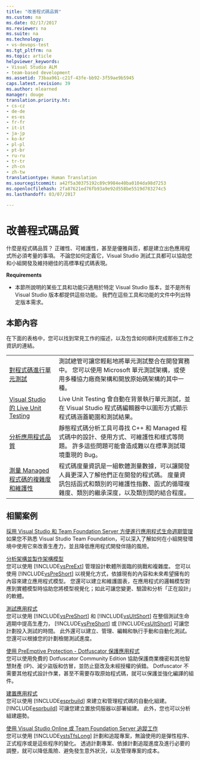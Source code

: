 ```yaml
---
title: "改善程式碼品質"
ms.custom: na
ms.date: 02/17/2017
ms.reviewer: na
ms.suite: na
ms.technology:
- vs-devops-test
ms.tgt_pltfrm: na
ms.topic: article
helpviewer_keywords:
- Visual Studio ALM
- team-based development
ms.assetid: 73baa961-c21f-43fe-bb92-3f59ae9b5945
caps.latest.revision: 39
ms.author: mlearned
manager: douge
translation.priority.ht:
- cs-cz
- de-de
- es-es
- fr-fr
- it-it
- ja-jp
- ko-kr
- pl-pl
- pt-br
- ru-ru
- tr-tr
- zh-cn
- zh-tw
translationtype: Human Translation
ms.sourcegitcommit: a42f5a30375192c89c9984e40ba0104da98d7253
ms.openlocfilehash: 2fa87621ed76fb93a9e92d558be5519d783274c5
ms.lasthandoff: 03/07/2017

---
```

# <a name="improve-code-quality"></a>改善程式碼品質
什麼是程式碼品質？ 正確性、可維護性，甚至是優雅與否，都是建立出色應用程式所必須考量的事項。 不論您如何定義它，Visual Studio 測試工具都可以協助您和小組開發及維持絕佳的高標準程式碼表現。  
  
 **Requirements**  
  
-   本節所說明的某些工具和功能只適用於特定 Visual Studio 版本，並不是所有 Visual Studio 版本都提供這些功能。 我們在這些工具和功能的文件中列出特定版本需求。  
  
## <a name="in-this-section"></a>本節內容  
 在下面的表格中，您可以找到常見工作的描述，以及包含如何順利完成那些工作之資訊的連結。  
  
|||  
|-|-|  
|[對程式碼進行單元測試](../test/unit-test-your-code.md)|測試總管可讓您輕鬆地將單元測試整合在開發實務中。 您可以使用 Microsoft 單元測試架構，或使用多種協力廠商架構和開放原始碼架構的其中一種。|  
|[Visual Studio 的 Live Unit Testing](../test/live-unit-testing.md)|Live Unit Testing 會自動在背景執行單元測試，並在 Visual Studio 程式碼編輯器中以圖形方式顯示程式碼涵蓋範圍和測試結果。|  
|[分析應用程式品質](../code-quality/analyzing-application-quality-by-using-code-analysis-tools.md)|靜態程式碼分析工具可尋找 C++ 和 Managed 程式碼中的設計、使用方式、可維護性和樣式等問題。 許多這些問題可能會造成難以在標準測試環境重現的 Bug。|  
|[測量 Managed 程式碼的複雜度和維護性](../code-quality/measuring-complexity-and-maintainability-of-managed-code.md)|程式碼度量資訊是一組軟體測量數據，可以讓開發人員更深入了解他們正在開發的程式碼。 度量資訊包括函式和類別的可維護性指數、函式的循環複雜度、類別的繼承深度，以及類別間的結合程度。|  
  
## <a name="related-scenarios"></a>相關案例  
 [採用 Visual Studio 和 Team Foundation Server 方便進行應用程式生命週期管理](assetId:///7ae9182f-4762-4bd3-b238-39ce987932e5)  
 如果您不熟悉 Visual Studio Team Foundation，可以深入了解如何在小組開發環境中使用它來改善生產力，並且降低應用程式開發伴隨的風險。  
  
 [分析架構並製作架構模型](../modeling/analyze-and-model-your-architecture.md)  
 您可以使用 [!INCLUDE[vsPreExt](../test/includes/vspreext_md.md)] 管理設計軟體所面臨的挑戰和複雜度。 您可以使用 [!INCLUDE[vsPreShort](../test/includes/vspreshort_md.md)] 以視覺化方式，依據現有的內容和未來希望擁有的內容來建立應用程式模型。 您還可以建立和維護圖表，在應用程式的邏輯模型對應到實體模型時協助您將模型視覺化；如此可讓您變更、驗證和分析「正在設計」的軟體。  
  
 [測試應用程式](https://www.visualstudio.com/docs/test/overview)  
 您可以使用 [!INCLUDE[vsPreShort](../test/includes/vspreshort_md.md)] 和 [!INCLUDE[vsUltShort](../test/includes/vsultshort_md.md)] 在整個測試生命週期中提高生產力， [!INCLUDE[vsPreShort](../test/includes/vspreshort_md.md)] 或 [!INCLUDE[vsUltShort](../test/includes/vsultshort_md.md)] 可讓您計劃投入測試的時間。 此外還可以建立、管理、編輯和執行手動和自動化測試。 您還可以根據您的計劃檢閱測試進度。  
  
 [使用 PreEmptive Protection - Dotfuscator 保護應用程式](../ide/dotfuscator/index.md)  
 您可以使用免費的 Dotfuscator Community Edition 協助保護商業機密和其他智慧財產 (IP)、減少盜版和仿冒，並防止竄改及未經授權的偵錯。  Dotfuscator 不需要其他程式設計作業，甚至不需要存取原始程式碼，就可以保護並強化編譯的組件。
  
 [建置應用程式](https://www.visualstudio.com/docs/build/overview)  
 您可以使用 [!INCLUDE[esprbuild](../test/includes/esprbuild_md.md)] 來建立和管理程式碼的自動化組建。 [!INCLUDE[esprbuild](../test/includes/esprbuild_md.md)] 可讓您建立置放伺服器以部署組建。 此外，您也可以分析組建趨勢。  
  
 [使用 Visual Studio Online 或 Team Foundation Server 追蹤工作](https://www.visualstudio.com/docs/work/overview)  
 您可以使用 [!INCLUDE[vstsTfsLong](../test/includes/vststfslong_md.md)] 計劃和追蹤專案，無論使用的是彈性程序、正式程序或是這些程序的變化。 透過計劃專案、依據計劃追蹤進度及進行必要的調整，就可以降低風險、避免發生意外狀況，以及管理專案的成本。
